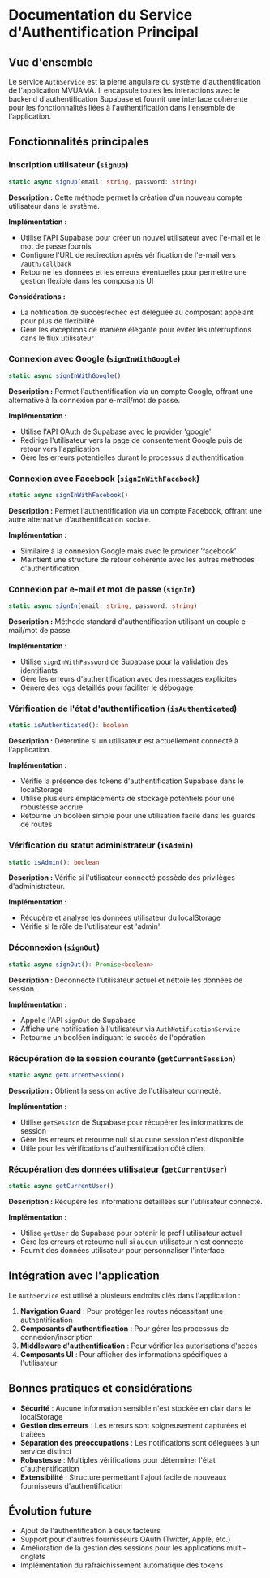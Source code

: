 # Documentation du Service d'Authentification Principal

## Vue d'ensemble

Le service `AuthService` est la pierre angulaire du système d'authentification de l'application MVUAMA. Il encapsule toutes les interactions avec le backend d'authentification Supabase et fournit une interface cohérente pour les fonctionnalités liées à l'authentification dans l'ensemble de l'application.

## Fonctionnalités principales

### Inscription utilisateur (`signUp`)

```typescript
static async signUp(email: string, password: string)
```

**Description :** Cette méthode permet la création d'un nouveau compte utilisateur dans le système.

**Implémentation :**

- Utilise l'API Supabase pour créer un nouvel utilisateur avec l'e-mail et le mot de passe fournis
- Configure l'URL de redirection après vérification de l'e-mail vers `/auth/callback`
- Retourne les données et les erreurs éventuelles pour permettre une gestion flexible dans les composants UI

**Considérations :**

- La notification de succès/échec est déléguée au composant appelant pour plus de flexibilité
- Gère les exceptions de manière élégante pour éviter les interruptions dans le flux utilisateur

### Connexion avec Google (`signInWithGoogle`)

```typescript
static async signInWithGoogle()
```

**Description :** Permet l'authentification via un compte Google, offrant une alternative à la connexion par e-mail/mot de passe.

**Implémentation :**

- Utilise l'API OAuth de Supabase avec le provider 'google'
- Redirige l'utilisateur vers la page de consentement Google puis de retour vers l'application
- Gère les erreurs potentielles durant le processus d'authentification

### Connexion avec Facebook (`signInWithFacebook`)

```typescript
static async signInWithFacebook()
```

**Description :** Permet l'authentification via un compte Facebook, offrant une autre alternative d'authentification sociale.

**Implémentation :**

- Similaire à la connexion Google mais avec le provider 'facebook'
- Maintient une structure de retour cohérente avec les autres méthodes d'authentification

### Connexion par e-mail et mot de passe (`signIn`)

```typescript
static async signIn(email: string, password: string)
```

**Description :** Méthode standard d'authentification utilisant un couple e-mail/mot de passe.

**Implémentation :**

- Utilise `signInWithPassword` de Supabase pour la validation des identifiants
- Gère les erreurs d'authentification avec des messages explicites
- Génère des logs détaillés pour faciliter le débogage

### Vérification de l'état d'authentification (`isAuthenticated`)

```typescript
static isAuthenticated(): boolean
```

**Description :** Détermine si un utilisateur est actuellement connecté à l'application.

**Implémentation :**

- Vérifie la présence des tokens d'authentification Supabase dans le localStorage
- Utilise plusieurs emplacements de stockage potentiels pour une robustesse accrue
- Retourne un booléen simple pour une utilisation facile dans les guards de routes

### Vérification du statut administrateur (`isAdmin`)

```typescript
static isAdmin(): boolean
```

**Description :** Vérifie si l'utilisateur connecté possède des privilèges d'administrateur.

**Implémentation :**

- Récupère et analyse les données utilisateur du localStorage
- Vérifie si le rôle de l'utilisateur est 'admin'

### Déconnexion (`signOut`)

```typescript
static async signOut(): Promise<boolean>
```

**Description :** Déconnecte l'utilisateur actuel et nettoie les données de session.

**Implémentation :**

- Appelle l'API `signOut` de Supabase
- Affiche une notification à l'utilisateur via `AuthNotificationService`
- Retourne un booléen indiquant le succès de l'opération

### Récupération de la session courante (`getCurrentSession`)

```typescript
static async getCurrentSession()
```

**Description :** Obtient la session active de l'utilisateur connecté.

**Implémentation :**

- Utilise `getSession` de Supabase pour récupérer les informations de session
- Gère les erreurs et retourne null si aucune session n'est disponible
- Utile pour les vérifications d'authentification côté client

### Récupération des données utilisateur (`getCurrentUser`)

```typescript
static async getCurrentUser()
```

**Description :** Récupère les informations détaillées sur l'utilisateur connecté.

**Implémentation :**

- Utilise `getUser` de Supabase pour obtenir le profil utilisateur actuel
- Gère les erreurs et retourne null si aucun utilisateur n'est connecté
- Fournit des données utilisateur pour personnaliser l'interface

## Intégration avec l'application

Le `AuthService` est utilisé à plusieurs endroits clés dans l'application :

1. **Navigation Guard** : Pour protéger les routes nécessitant une authentification
2. **Composants d'authentification** : Pour gérer les processus de connexion/inscription
3. **Middleware d'authentification** : Pour vérifier les autorisations d'accès
4. **Composants UI** : Pour afficher des informations spécifiques à l'utilisateur

## Bonnes pratiques et considérations

- **Sécurité** : Aucune information sensible n'est stockée en clair dans le localStorage
- **Gestion des erreurs** : Les erreurs sont soigneusement capturées et traitées
- **Séparation des préoccupations** : Les notifications sont déléguées à un service distinct
- **Robustesse** : Multiples vérifications pour déterminer l'état d'authentification
- **Extensibilité** : Structure permettant l'ajout facile de nouveaux fournisseurs d'authentification

## Évolution future

- Ajout de l'authentification à deux facteurs
- Support pour d'autres fournisseurs OAuth (Twitter, Apple, etc.)
- Amélioration de la gestion des sessions pour les applications multi-onglets
- Implémentation du rafraîchissement automatique des tokens
